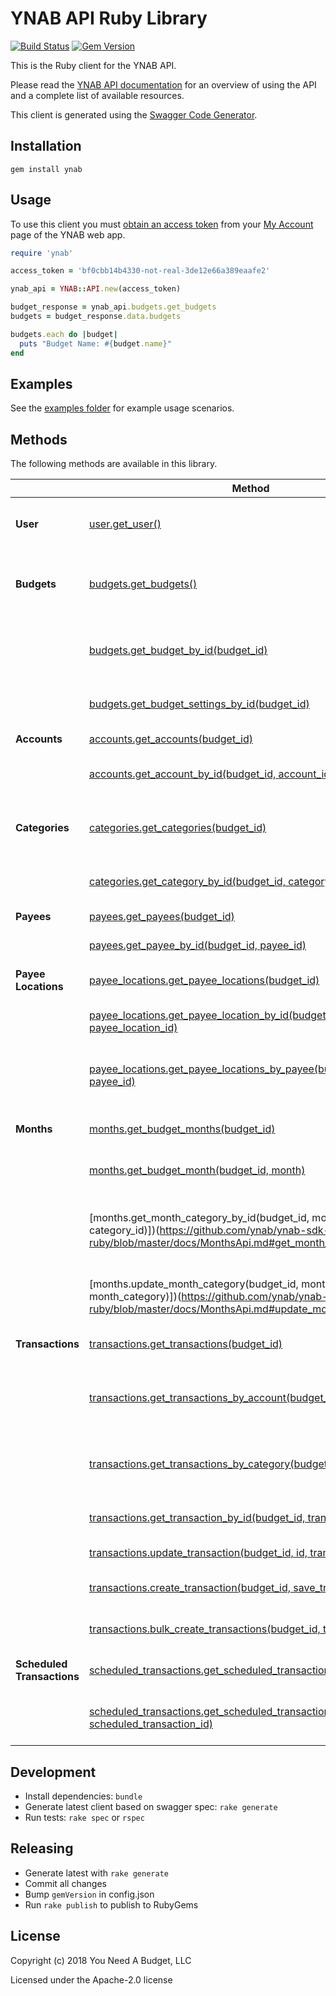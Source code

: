 # YNAB API Ruby Library

[![Build Status](https://travis-ci.org/ynab/ynab-sdk-ruby.svg?branch=master)](https://travis-ci.org/ynab/ynab-sdk-ruby)
[![Gem Version](https://badge.fury.io/rb/ynab.svg)](https://rubygems.org/gems/ynab)

This is the Ruby client for the YNAB API.

Please read the [YNAB API documentation](https://api.youneedabudget.com) for an
overview of using the API and a complete list of available resources.

This client is generated using the [Swagger Code Generator](https://github.com/swagger-api/swagger-codegen).

## Installation

```
gem install ynab
```

## Usage

To use this client you must
[obtain an access token](https://api.youneedabudget.com/#authentication-overview) from
your [My Account](https://app.youneedabudget.com/settings) page of the YNAB web
app.

```ruby
require 'ynab'

access_token = 'bf0cbb14b4330-not-real-3de12e66a389eaafe2'

ynab_api = YNAB::API.new(access_token)

budget_response = ynab_api.budgets.get_budgets
budgets = budget_response.data.budgets

budgets.each do |budget|
  puts "Budget Name: #{budget.name}"
end
```

## Examples

See the [examples folder](https://github.com/ynab/ynab-sdk-ruby/tree/master/examples) for example usage scenarios.

## Methods

The following methods are available in this library.

|                            | Method                                                                                                                                                                                                            | Description                                           |   |
|----------------------------|-------------------------------------------------------------------------------------------------------------------------------------------------------------------------------------------------------------------|-------------------------------------------------------|---|
| **User**                   | [user.get_user()](https://github.com/ynab/ynab-sdk-ruby/blob/master/docs/UserApi.md#get_user)                                                                                                                     | Returns authenticated user information                |   |
| **Budgets**                | [budgets.get_budgets()](https://github.com/ynab/ynab-sdk-ruby/blob/master/docs/BudgetsApi.md#get_budgets)                                                                                                         | Returns budgets list with summary information         |   |
|                            | [budgets.get_budget_by_id(budget_id)](https://github.com/ynab/ynab-sdk-ruby/blob/master/docs/BudgetsApi.md#get_budget_by_id)                                                                                      | Returns a single budget with all related entities     |   |
|                            | [budgets.get_budget_settings_by_id(budget_id)](https://github.com/ynab/ynab-sdk-ruby/blob/master/docs/BudgetsApi.md#get_budget_settings_by_id)                                                                    | Returns settings for a budget                         |   |
| **Accounts**               | [accounts.get_accounts(budget_id)](https://github.com/ynab/ynab-sdk-ruby/blob/master/docs/AccountsApi.md#get_accounts)                                                                                            | Returns all accounts                                  |   |
|                            | [accounts.get_account_by_id(budget_id, account_id)](https://github.com/ynab/ynab-sdk-ruby/blob/master/docs/AccountsApi.md#get_account_by_id)                                                                      | Returns a single account                              |   |
| **Categories**             | [categories.get_categories(budget_id)](https://github.com/ynab/ynab-sdk-ruby/blob/master/docs/CategoriesApi.md#get_categories)                                                                                    | Returns all categories grouped by category group.     |   |
|                            | [categories.get_category_by_id(budget_id, category_id)](https://github.com/ynab/ynab-sdk-ruby/blob/master/docs/CategoriesApi.md#get_category_by_id)                                                               | Returns a single category                             |   |
| **Payees**                 | [payees.get_payees(budget_id)](https://github.com/ynab/ynab-sdk-ruby/blob/master/docs/PayeesApi.md#get_payees)                                                                                                    | Returns all payees                                    |   |
|                            | [payees.get_payee_by_id(budget_id, payee_id)](https://github.com/ynab/ynab-sdk-ruby/blob/master/docs/PayeesApi.md#get_payee_by_id)                                                                                | Returns single payee                                  |   |
| **Payee Locations**        | [payee_locations.get_payee_locations(budget_id)](https://github.com/ynab/ynab-sdk-ruby/blob/master/docs/PayeeLocationsApi.md#get_payee_locations)                                                                 | Returns all payee locations                           |   |
|                            | [payee_locations.get_payee_location_by_id(budget_id, payee_location_id)](https://github.com/ynab/ynab-sdk-ruby/blob/master/docs/PayeeLocationsApi.md#get_payee_location_by_id)                                    | Returns a single payee location                       |   |
|                            | [payee_locations.get_payee_locations_by_payee(budget_id, payee_id)](https://github.com/ynab/ynab-sdk-ruby/blob/master/docs/PayeeLocationsApi.md#get_payee_locations_by_payee)                                     | Returns all payee locations for the specified payee   |   |
| **Months**                 | [months.get_budget_months(budget_id)](https://github.com/ynab/ynab-sdk-ruby/blob/master/docs/MonthsApi.md#get_budget_months)                                                                                      | Returns all budget months                             |   |
|                            | [months.get_budget_month(budget_id, month)](https://github.com/ynab/ynab-sdk-ruby/blob/master/docs/MonthsApi.md#get_budget_month)                                                                                 | Returns a single budget month                         |   |
|                            | [months.get_month_category_by_id(budget_id, month, category_id)])(https://github.com/ynab/ynab-sdk-ruby/blob/master/docs/MonthsApi.md#get_month_category_by_id)                                                   | Returns a single category for a specific budget month |   |
|                            | [months.update_month_category(budget_id, month, category_id, month_category)])(https://github.com/ynab/ynab-sdk-ruby/blob/master/docs/MonthsApi.md#update_month_category)                                         | Update an existing month category                     |   |
| **Transactions**           | [transactions.get_transactions(budget_id)](https://github.com/ynab/ynab-sdk-ruby/blob/master/docs/TransactionsApi.md#get_transactions)                                                                            | Returns budget transactions                           |   |
|                            | [transactions.get_transactions_by_account(budget_id, account_id)](https://github.com/ynab/ynab-sdk-ruby/blob/master/docs/TransactionsApi.md#get_transactions_by_account)                                          | Returns all transactions for a specified account      |   |
|                            | [transactions.get_transactions_by_category(budget_id, category_id)](https://github.com/ynab/ynab-sdk-ruby/blob/master/docs/TransactionsApi.md#get_transactions_by_category)                                       | Returns all transactions for a specified category     |   |
|                            | [transactions.get_transaction_by_id(budget_id, transaction_id)](https://github.com/ynab/ynab-sdk-ruby/blob/master/docs/TransactionsApi.md#get_transaction_by_id)                                                  | Returns a single transaction                          |   |
|                            | [transactions.update_transaction(budget_id, id, transaction)](https://github.com/ynab/ynab-sdk-ruby/blob/master/docs/TransactionsApi.md#update_transaction)                                                       | Updates a transaction                                 |   |
|                            | [transactions.create_transaction(budget_id, save_transactions)](https://github.com/ynab/ynab-sdk-ruby/blob/master/docs/TransactionsApi.md#create_transaction)                                                           | Creates a new transaction                             |   |
|                            | [transactions.bulk_create_transactions(budget_id, transactions)](https://github.com/ynab/ynab-sdk-ruby/blob/master/docs/TransactionsApi.md#bulk_create_transactions)                                              | Creates multiple transactions                         |   |
| **Scheduled Transactions** | [scheduled_transactions.get_scheduled_transactions(budget_id)](https://github.com/ynab/ynab-sdk-ruby/blob/master/docs/ScheduledTransactionsApi.md#get_scheduled_transactions)                                     | Returns all scheduled transactions                    |   |
|                            | [scheduled_transactions.get_scheduled_transaction_by_id(budget_id, scheduled_transaction_id)](https://github.com/ynab/ynab-sdk-ruby/blob/master/docs/ScheduledTransactionsApi.md#get_scheduled_transaction_by_id) | Returns a single scheduled transaction                |   |



## Development

- Install dependencies: `bundle`
- Generate latest client based on swagger spec: `rake generate`
- Run tests: `rake spec` or `rspec`

## Releasing

- Generate latest with `rake generate`
- Commit all changes
- Bump `gemVersion` in config.json
- Run `rake publish` to publish to RubyGems

## License

Copyright (c) 2018 You Need A Budget, LLC

Licensed under the Apache-2.0 license
